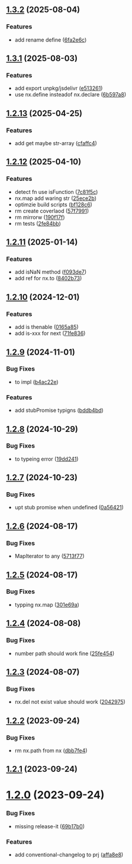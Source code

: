

## [1.3.2](https://github.com/afeiship/next/compare/v1.3.1...v1.3.2) (2025-08-04)


### Features

* add rename define ([6fa2e6c](https://github.com/afeiship/next/commit/6fa2e6c6f9aaed1a919f3f934f832e6647af8761))

## [1.3.1](https://github.com/afeiship/next/compare/v1.2.13...v1.3.1) (2025-08-03)


### Features

* add export unpkg/jsdelivr ([e513261](https://github.com/afeiship/next/commit/e513261daef111ccc41194f106f6295e61512486))
* use nx.define insteadof nx.declare ([6b597a8](https://github.com/afeiship/next/commit/6b597a8fcc1bf6e8622242b512c8013445e237df))

## [1.2.13](https://github.com/afeiship/next/compare/v1.2.12...v1.2.13) (2025-04-25)


### Features

* add get maybe str-array ([cfaffc4](https://github.com/afeiship/next/commit/cfaffc447505f6cec6af064bc0fb3e3a79c1204a))

## [1.2.12](https://github.com/afeiship/next/compare/v1.2.11...v1.2.12) (2025-04-10)


### Features

* detect fn use isFunction ([7c81f5c](https://github.com/afeiship/next/commit/7c81f5c85dd9d00890d12b35cfb155b593789f43))
* nx.map add waring str ([25ece2b](https://github.com/afeiship/next/commit/25ece2bba9e2b5056f5a87d2df6118674c72d721))
* optimzie build scripts ([bf128c6](https://github.com/afeiship/next/commit/bf128c66b90c5be1aa9420e44a32006dca9da7df))
* rm create coverlaod ([57f7991](https://github.com/afeiship/next/commit/57f79911cc753c9ca3e6f11d7cf5ea847d7d8eb3))
* rm mirrorw ([190f17f](https://github.com/afeiship/next/commit/190f17fe7fb0c162b23021715c5929b3800b9f97))
* rm tests ([2fe84bb](https://github.com/afeiship/next/commit/2fe84bbce455775ad358dea76f82c7fdc8ab1237))

## [1.2.11](https://github.com/afeiship/next/compare/v1.2.10...v1.2.11) (2025-01-14)


### Features

* add isNaN method ([f093de7](https://github.com/afeiship/next/commit/f093de7cb1671414531b03224661782e36968ae8))
* add ref for nx.to ([8402b73](https://github.com/afeiship/next/commit/8402b737f49d482b8dceca43dcc573ebfb58adee))

## [1.2.10](https://github.com/afeiship/next/compare/v1.2.9...v1.2.10) (2024-12-01)


### Features

* add is thenable ([0165a85](https://github.com/afeiship/next/commit/0165a851f155d0f83235314551de2c63c78f9281))
* add is-xxx for next ([71fe836](https://github.com/afeiship/next/commit/71fe8368154775072cfa9a8137bc83d65d31e350))

## [1.2.9](https://github.com/afeiship/next/compare/v1.2.8...v1.2.9) (2024-11-01)


### Bug Fixes

* to impl ([b4ac22e](https://github.com/afeiship/next/commit/b4ac22e81e1552a2443a48c5392b60d6d3411fdf))


### Features

* add stubPromise typigns ([bddb4bd](https://github.com/afeiship/next/commit/bddb4bd8da55de9cde6b44c25b76b26ec7b737a5))

## [1.2.8](https://github.com/afeiship/next/compare/v1.2.7...v1.2.8) (2024-10-29)


### Bug Fixes

* to typeing error ([19dd241](https://github.com/afeiship/next/commit/19dd241587ca190740032e3615126e600856f80f))

## [1.2.7](https://github.com/afeiship/next/compare/v1.2.6...v1.2.7) (2024-10-23)


### Bug Fixes

* upt stub promise when undefined ([0a56421](https://github.com/afeiship/next/commit/0a564217a407645ff872a63257ea21931e47d0db))

## [1.2.6](https://github.com/afeiship/next/compare/v1.2.5...v1.2.6) (2024-08-17)


### Bug Fixes

* MapIterator to any ([5713f77](https://github.com/afeiship/next/commit/5713f7747928254414e60580f1abe5e6282440fd))

## [1.2.5](https://github.com/afeiship/next/compare/v1.2.4...v1.2.5) (2024-08-17)


### Bug Fixes

* typping nx.map ([301e69a](https://github.com/afeiship/next/commit/301e69ac1f65845d663a11db41fa9e418b10e4d7))

## [1.2.4](https://github.com/afeiship/next/compare/v1.2.3...v1.2.4) (2024-08-08)


### Bug Fixes

* number path should work fine ([25fe454](https://github.com/afeiship/next/commit/25fe454ad05b85614383bf90584fef6a9033ec7e))

## [1.2.3](https://github.com/afeiship/next/compare/v1.2.2...v1.2.3) (2024-08-07)


### Bug Fixes

* nx.del not exist value should work ([2042975](https://github.com/afeiship/next/commit/20429750d77a8f16ae4ad5ab02c5ce99a4cdf20a))

## [1.2.2](https://github.com/afeiship/next/compare/v1.2.1...v1.2.2) (2023-09-24)


### Bug Fixes

* rm nx.path from nx ([dbb7fe4](https://github.com/afeiship/next/commit/dbb7fe4896da5dc422b54d73dbf5ec271682d136))

## [1.2.1](https://github.com/afeiship/next/compare/v1.2.0...v1.2.1) (2023-09-24)

# [1.2.0](https://github.com/afeiship/next/compare/v1.1.16...v1.2.0) (2023-09-24)


### Bug Fixes

* missing release-it ([69b17b0](https://github.com/afeiship/next/commit/69b17b08291bd05c2a53de53089abd6104b4c874))


### Features

* add conventional-changelog to prj ([affa8e8](https://github.com/afeiship/next/commit/affa8e8de9c68adfe8006ef077276509e979dc22))